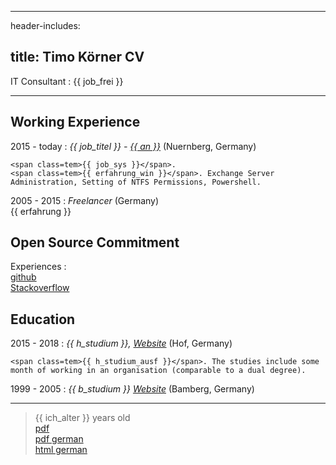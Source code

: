 
---
header-includes: <script src="../js.js" id= spr data-name="en"></script> <link rel="stylesheet" href="../style.css">

title: Timo Körner CV
---


 IT Consultant
:   <span class=tem>{{ job_frei }}</span>

---------------------------------

Working Experience
--------------------

2015 - today
:   *<span class=tem>{{ job_titel }}</span> -  [<span class=tem>{{ an }}</span>](http://www.abdnb.bayern.de/)*
    (Nuernberg, Germany)

    <span class=tem>{{ job_sys }}</span>.
    <span class=tem>{{ erfahrung_win }}</span>. Exchange Server Administration, Setting of NTFS Permissions, Powershell.

2005 - 2015
:   *Freelancer*
    (Germany)  
    <span class=tem>{{ erfahrung }}</span>

Open Source Commitment
--------------------
Experiences
:     
    [github](https://github.com/tik9)  
    [Stackoverflow](https://stackoverflow.com/users/1705829/timo)

Education
----------

2015 - 2018
:   *<span class=tem>{{ h_studium }}</span>, [Website](https://www.verwaltungsinformatiker.de)*
    (Hof, Germany)

    <span class=tem>{{ h_studium_ausf }}</span>. The studies include some month of working in an organisation (comparable to a dual degree).

1999 - 2005
:   *<span class=tem>{{ b_studium }}</span> [Website](https://www.uni-bamberg.de)* (Bamberg, Germany)

    

----
> <span class=tem>{{ ich_alter }}</span> years old\
> [pdf](cv_en.pdf)  
> [pdf german](cv.pdf)  
> [html german](cv.html)
